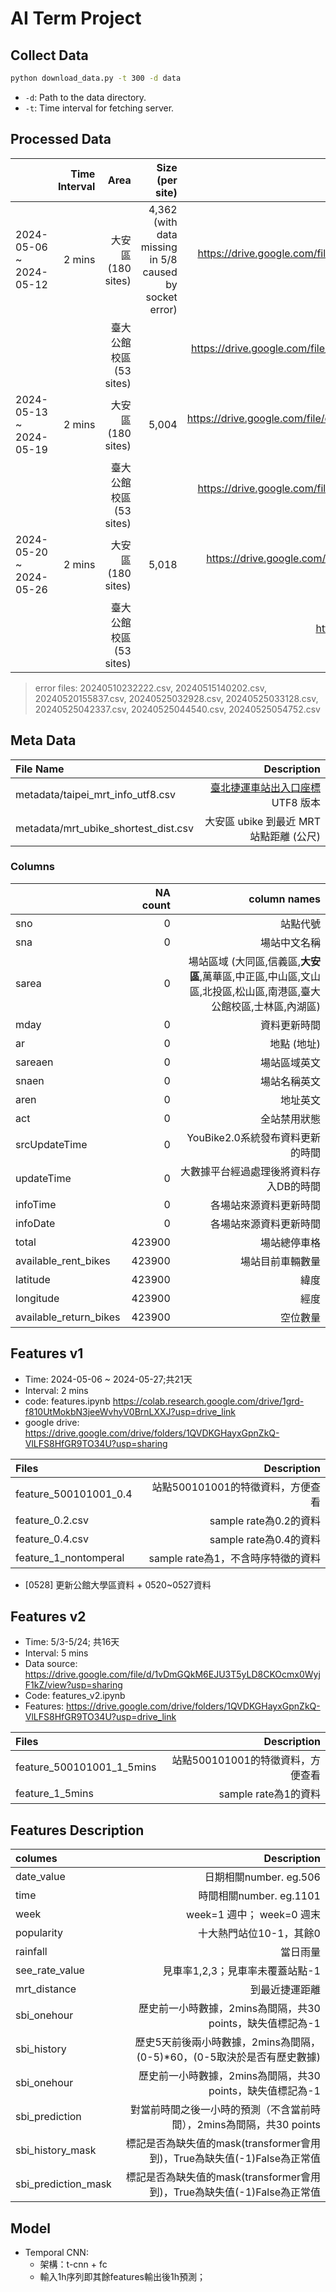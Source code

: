 # AI Term Project

## Collect Data

```bash
python download_data.py -t 300 -d data 
```

- `-d`: Path to the data directory.
- `-t`: Time interval for fetching server.


## Processed Data
|                         |  Time Interval  |        Area        |  Size (per site) |  Download Link                                                                        |
|:------------------------|----------------:|-------------------:|-----------------:|--------------------------------------------------------------------------------------:|
| 2024-05-06 ~ 2024-05-12 |      2 mins     |  大安區 (180 sites) |       4,362 (with data missing in 5/8 caused by socket error)  | https://drive.google.com/file/d/1dRaOBnsf8pavtQtFlDFrM--o09W6CLiZ/view?usp=drive_link |  
|                         |                 |  臺大公館校區 (53 sites) |         | https://drive.google.com/file/d/1lrGFXNFG1jmY7vwoJPdiETVF7AVcC9WJ/view?usp=drive_link | 
| 2024-05-13 ~ 2024-05-19 |      2 mins     |  大安區 (180 sites)     |       5,004      | https://drive.google.com/file/d/10ZNX_Fs73Dod9WoSnm6XonltMY5dtFV-/view?usp=drive_link |
|                         |                 |  臺大公館校區 (53 sites) |         | https://drive.google.com/file/d/1ylBo5_aS9EmUx_yV5hs1UjLUyWRyxfus/view?usp=drive_link |
| 2024-05-20 ~ 2024-05-26 |      2 mins     |  大安區 (180 sites)     |       5,018      | https://drive.google.com/file/d/18I001qKLku85ilSZ6R9gjLZht5crGepQ/view?usp=drive_link |
|                         |                 |  臺大公館校區 (53 sites) |                  | https://drive.google.com/file/d/1qxRbZD17JWFOUw-UOalGovETPAWH45wV/view?usp=drive_link |

> error files: 
>   20240510232222.csv,
>   20240515140202.csv, 
>   20240520155837.csv, 20240525032928.csv, 20240525033128.csv, 20240525042337.csv, 20240525044540.csv, 20240525054752.csv

## Meta Data

| File Name                            | Description                         |
|:-------------------------------------|------------------------------------:|
| metadata/taipei_mrt_info_utf8.csv    | [臺北捷運車站出入口座標](https://data.taipei/dataset/detail?id=cfa4778c-62c1-497b-b704-756231de348b) UTF8 版本 |
| metadata/mrt_ubike_shortest_dist.csv | 大安區 ubike 到最近 MRT 站點距離 (公尺) | 


### Columns
|                        |   NA count |    column names  |
|:-----------------------|-----------:|-----------------:|
| sno                    |         0  | 站點代號           |
| sna                    |         0  | 場站中文名稱       |
| sarea                  |         0  | 場站區域 (大同區,信義區,**大安區**,萬華區,中正區,中山區,文山區,北投區,松山區,南港區,臺大公館校區,士林區,內湖區) |
| mday                   |         0  | 資料更新時間       |
| ar                     |         0  | 地點 (地址)       |
| sareaen                |         0  | 場站區域英文       |
| snaen                  |         0  | 場站名稱英文       |
| aren                   |         0  | 地址英文          |
| act                    |         0  | 全站禁用狀態       |
| srcUpdateTime          |         0  | YouBike2.0系統發布資料更新的時間 |
| updateTime             |         0  | 大數據平台經過處理後將資料存入DB的時間 |
| infoTime               |         0  | 各場站來源資料更新時間 |
| infoDate               |         0  | 各場站來源資料更新時間 |
| total                  |    423900  | 場站總停車格       |
| available_rent_bikes   |    423900  | 場站目前車輛數量    |
| latitude               |    423900  | 緯度              |
| longitude              |    423900  | 經度              |
| available_return_bikes |    423900  | 空位數量          |

## Features v1
- Time: 2024-05-06 ~ 2024-05-27;共21天
- Interval: 2 mins 
- code: features.ipynb https://colab.research.google.com/drive/1grd-f810UtMokbN3jeeWvhyV0BrnLXXJ?usp=drive_link
- google drive: https://drive.google.com/drive/folders/1QVDKGHayxGpnZkQ-VlLFS8HfGR9TO34U?usp=sharing

| Files                          | Description                         |
|:-------------------------------------|------------------------------------:|
| feature_500101001_0.4        | 站點500101001的特徵資料，方便查看| 
| feature_0.2.csv  | sample rate為0.2的資料|
| feature_0.4.csv  | sample rate為0.4的資料|
| feature_1_nontomperal        | sample rate為1，不含時序特徵的資料| 

- [0528] 更新公館大學區資料 + 0520~0527資料


## Features v2
- Time: 5/3-5/24; 共16天
- Interval: 5 mins
- Data source: https://drive.google.com/file/d/1vDmGQkM6EJU3T5yLD8CKOcmx0WyjF1kZ/view?usp=sharing
- Code: features_v2.ipynb
- Features: https://drive.google.com/drive/folders/1QVDKGHayxGpnZkQ-VlLFS8HfGR9TO34U?usp=drive_link 

| Files                          | Description                         |
|:-------------------------------------|------------------------------------:|
| feature_500101001_1_5mins       | 站點500101001的特徵資料，方便查看| 
| feature_1_5mins  | sample rate為1的資料|

## Features Description
| columes                          | Description                         |
|:-------------------------------------|------------------------------------:|
| date_value  | 日期相關number. eg.506|
| time        | 時間相關number. eg.1101 | 
| week        | week=1 週中； week=0 週末 | 
| popularity        | 十大熱門站位10-1，其餘0| 
| rainfall        | 當日雨量| 
| see_rate_value        | 見車率1,2,3；見車率未覆蓋站點-1| 
| mrt_distance        | 到最近捷運距離| 
| sbi_onehour        | 歷史前一小時數據，2mins為間隔，共30 points，缺失值標記為-1| 
| sbi_history        | 歷史5天前後兩小時數據，2mins為間隔，(0-5)*60，(0-5取決於是否有歷史數據)| 
| sbi_onehour        | 歷史前一小時數據，2mins為間隔，共30 points，缺失值標記為-1| 
| sbi_prediction        | 對當前時間之後一小時的預測（不含當前時間），2mins為間隔，共30 points| 
| sbi_history_mask        | 標記是否為缺失值的mask(transformer會用到)，True為缺失值(-1)False為正常值| 
| sbi_prediction_mask        | 標記是否為缺失值的mask(transformer會用到)，True為缺失值(-1)False為正常值| 

## Model
- Temporal CNN:
   - 架構：t-cnn + fc
   - 輸入1h序列即其餘features輸出後1h預測；
  




